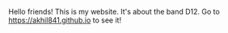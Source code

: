 Hello friends! This is my website. It's about the band D12. Go to https://akhil841.github.io to see it!
